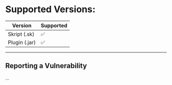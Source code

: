 # Supported Versions:

| Version | Supported          |
| ------- | ------------------ |
| Skript (.sk)  | ✅                |
| Plugin (.jar)   | ✅                | # :x:

---------------------------

## Reporting a Vulnerability

...
